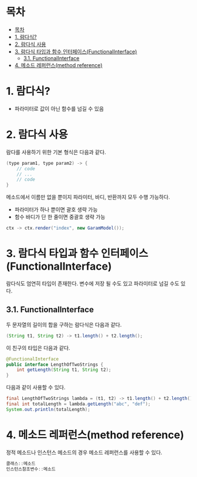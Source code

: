 # 목차

- [목차](#목차)
- [1. 람다식?](#1-람다식)
- [2. 람다식 사용](#2-람다식-사용)
- [3. 람다식 타입과 함수 인터페이스(FunctionalInterface)](#3-람다식-타입과-함수-인터페이스functionalinterface)
  - [3.1. FunctionalInterface](#31-functionalinterface)
- [4. 메소드 레퍼런스(method reference)](#4-메소드-레퍼런스method-reference)

# 1. 람다식?

- 파라미터로 값이 아닌 함수를 넘길 수 있음

# 2. 람다식 사용

람다를 사용하기 위한 기본 형식은 다음과 같다.  


```java
(type param1, type param2) -> {
    // code
    // ...
    // code
}
```

메소드에서 이름만 없을 뿐이지 파라미터, 바디, 반환까지 모두 수행 가능하다.  

- 파라미터가 하나 뿐이면 괄호 생략 가능
- 함수 바디가 단 한 줄이면 중괄호 생략 가능

```java
ctx -> ctx.render("index", new GaramModel());
```

# 3. 람다식 타입과 함수 인터페이스(FunctionalInterface)

람다식도 엄연히 타입이 존재한다. 변수에 저장 될 수도 있고 파라미터로 넘길 수도 있다.  

## 3.1. FunctionalInterface

두 문자열의 길이의 합을 구하는 람다식은 다음과 같다.  

```java
(String t1, String t2) -> t1.length() + t2.length();
```

이 친구의 타입은 다음과 같다.  

```java
@FunctionalInterface
public interface LengthOfTwoStrings {
    int getLength(String t1, String t2);
}
```

다음과 같이 사용할 수 있다.  

```java
final LengthOfTwoStrings lambda = (t1, t2) -> t1.length() + t2.length();
final int totalLength = lambda.getLength("abc", "def");
System.out.println(totalLength);
```

# 4. 메소드 레퍼런스(method reference)

정적 메소드나 인스턴스 메소드의 경우 메소드 레퍼런스를 사용할 수 있다.  

```java
클래스::메소드
인스턴스참조변수::메소드
```

